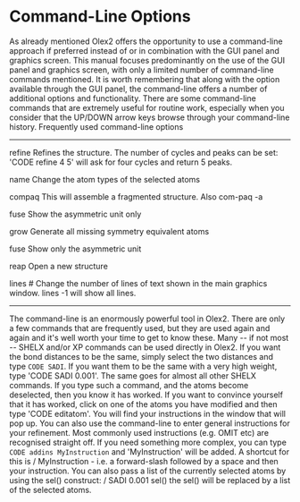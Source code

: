# Command-Line Options
As already mentioned Olex2 offers the opportunity to use a command-line approach if preferred instead of or in combination with the GUI panel and graphics screen. This manual focuses predominantly on the use of the GUI panel and graphics screen, with only a limited number of command-line commands mentioned. It is worth remembering that along with the option available through the GUI panel, the command-line offers a number of additional options and functionality. There are some command-line commands that are extremely useful for routine work, especially when you consider that the UP/DOWN arrow keys browse through your command-line history.
Frequently used command-line options

------  ----------------------------------------------------------------
refine	Refines the structure. The number of cycles and peaks can be set: 'CODE refine 4 5' will ask for four cycles and return 5 peaks.

name	Change the atom types of the selected atoms

compaq	This will assemble a fragmented structure. Also com-paq -a

fuse	Show the asymmetric unit only

grow	Generate all missing symmetry equivalent atoms

fuse	Show only the asymmetric unit

reap	Open a new structure

lines #	Change the number of lines of text shown in the main graphics window. lines -1 will show all lines.
------  ----------------------------------------------------------------

The command-line is an enormously powerful tool in Olex2. There are only a few commands that are frequently used, but they are used again and again and it's well worth your time to get to know these.
Many -- if not most -- SHELX and/or XP commands can be used directly in Olex2. If you want the bond distances to be the same, simply select the two distances and type `CODE SADI`. If you want them to be the same with a very high weight, type 'CODE SADI 0.001'. The same goes for almost all other SHELX commands. If you type such a command, and the atoms become deselected, then you know it has worked. If you want to convince yourself that it has worked, click on one of the atoms you have modified and then type 'CODE editatom'. You will find your instructions in the window that will pop up.
You can also use the command-line to enter general instructions for your refinement. Most commonly used instructions (e.g. OMIT etc) are recognised straight off. If you need something more complex, you can type `CODE addins MyInstruction` and 'MyInstruction' will be added. A shortcut for this is / MyInstruction - i.e. a forward-slash followed by a space and then your instruction. You can also pass a list of the currently selected atoms by using the sel() construct: / SADI 0.001 sel() the sel() will be replaced by a list of the selected atoms.